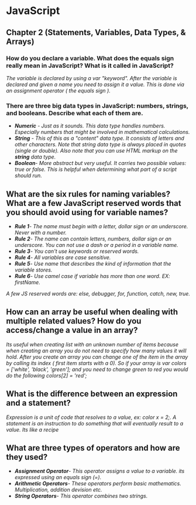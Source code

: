 <h1>JavaScript</h1>

<h2>Chapter 2 (Statements, Variables, Data Types, & Arrays)</h2>

<h3>How do you declare a variable. What does the equals sign really mean in JavaScript? What is it called in JavaScript?</h3>
<i>The variable is declared by using a var "keyword". After the variable is declared and given a name you need to assign it a value. This is done via an assignment operator ( the equals sign ).</i>  


<h3>There are three big data types in JavaScript: numbers, strings, and booleans. Describe what each of them are.</h3>

<i><ul>
    <li><b>Numeric</b> - Just as it sounds. This data type handles numbers. Especially numbers that might be involved in mathematical calculations.
    <li><b>String</b> - This of this as a "content" data type. It consists of letters and other characters. Note that string data type is always placed in quotes (single or double). Also note that you can use HTML markup on the <b>string</b> data type.
    <li><b>Boolean</b>- More abstract but very useful. It carries two possible values: true or false. This is helpful when determining what part of a script should run. </i>
    </ul>

<h2>What are the six rules for naming variables? What are a few JavaScript reserved words that you should avoid using for variable names?</h2>

<i><ul>
<li><b>Rule 1</b>- The name must begin with a letter, dollar sign or an underscore. Never with a number.
<li><b>Rule 2</b>- The name can contain letters, numbers, dollar sign or an underscore. You can not use a dash or a period in a variable name.
<li><b>Rule 3</b>- You can't use keywords or reserved words.
<li><b>Rule 4</b>- All variables are case sensitive.
<li><b>Rule 5</b>- Use name that describes the kind of information that the variable stores.
<li><b>Rule 6</b>- Use camel case if variable has more than one word. EX: firstName.
</ul>

A few JS reserved words are: else, debugger, for, function, catch, new, true.
</i>

<h2>How can an array be useful when dealing with multiple related values? How do you access/change a value in an array?</h2>
<i> Its useful when creating list with an unknown number of items because when creating an array you do not need to specify how many values it will hold. After you create an array you can change one of the item in the array by calling its index ( first item starts with a 0). So if your array is var colors = ['white', 'black', 'green']; and you need to change green to red you would do the following  colors[2] = 'red';</i>

<h2>What is the difference between an expression and a statement?</h2>
  <i> Expression is a unit of code that resolves to a value, ex: color x = 2;. A statement is an instruction to do something that will eventually result to a value. Its like a recipe</i>


<h2>What are three types of operators and how are they used?</h3>

<i>
<ul>
 <li> <b>Assignment Operator</b>- This operator assigns a value to a variable. its expressed using an equals sign (=).
 <li><b>Arithmetic Operators</b>- These operators perform basic mathematics. Multiplication, addition devision etc.
 <li><b>String Operators</b>- This operator combines two strings.
 <ul>
 </i>
